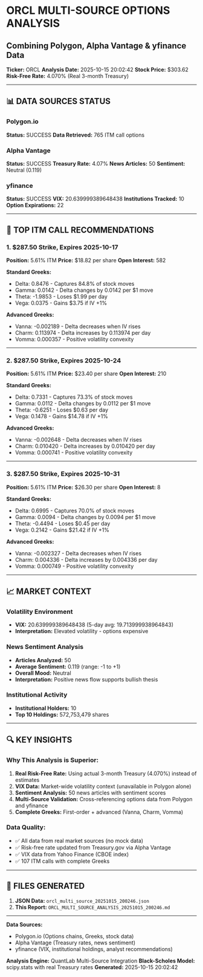 # ORCL MULTI-SOURCE OPTIONS ANALYSIS
## Combining Polygon, Alpha Vantage & yfinance Data

**Ticker:** ORCL
**Analysis Date:** 2025-10-15 20:02:42
**Stock Price:** $303.62
**Risk-Free Rate:** 4.070% (Real 3-month Treasury)

---

## 📊 DATA SOURCES STATUS

### Polygon.io
**Status:** SUCCESS
**Data Retrieved:** 765 ITM call options

### Alpha Vantage
**Status:** SUCCESS
**Treasury Rate:** 4.07%
**News Articles:** 50
**Sentiment:** Neutral (0.119)

### yfinance
**Status:** SUCCESS
**VIX:** 20.639999389648438
**Institutions Tracked:** 10
**Option Expirations:** 22

---

## 🎯 TOP ITM CALL RECOMMENDATIONS


### 1. $287.50 Strike, Expires 2025-10-17

**Position:** 5.61% ITM
**Price:** $18.82 per share
**Open Interest:** 582

**Standard Greeks:**
- Delta: 0.8476 - Captures 84.8% of stock moves
- Gamma: 0.0142 - Delta changes by 0.0142 per $1 move
- Theta: -1.9853 - Loses $1.99 per day
- Vega: 0.0375 - Gains $3.75 if IV +1%

**Advanced Greeks:**
- Vanna: -0.002189 - Delta decreases when IV rises
- Charm: 0.113974 - Delta increases by 0.113974 per day
- Vomma: 0.000357 - Positive volatility convexity

---

### 2. $287.50 Strike, Expires 2025-10-24

**Position:** 5.61% ITM
**Price:** $23.40 per share
**Open Interest:** 210

**Standard Greeks:**
- Delta: 0.7331 - Captures 73.3% of stock moves
- Gamma: 0.0112 - Delta changes by 0.0112 per $1 move
- Theta: -0.6251 - Loses $0.63 per day
- Vega: 0.1478 - Gains $14.78 if IV +1%

**Advanced Greeks:**
- Vanna: -0.002648 - Delta decreases when IV rises
- Charm: 0.010420 - Delta increases by 0.010420 per day
- Vomma: 0.000741 - Positive volatility convexity

---

### 3. $287.50 Strike, Expires 2025-10-31

**Position:** 5.61% ITM
**Price:** $26.30 per share
**Open Interest:** 8

**Standard Greeks:**
- Delta: 0.6995 - Captures 70.0% of stock moves
- Gamma: 0.0094 - Delta changes by 0.0094 per $1 move
- Theta: -0.4494 - Loses $0.45 per day
- Vega: 0.2142 - Gains $21.42 if IV +1%

**Advanced Greeks:**
- Vanna: -0.002327 - Delta decreases when IV rises
- Charm: 0.004336 - Delta increases by 0.004336 per day
- Vomma: 0.000749 - Positive volatility convexity

---

## 📈 MARKET CONTEXT

### Volatility Environment
- **VIX:** 20.639999389648438 (5-day avg: 19.713999938964843)
- **Interpretation:** Elevated volatility - options expensive

### News Sentiment Analysis
- **Articles Analyzed:** 50
- **Average Sentiment:** 0.119 (range: -1 to +1)
- **Overall Mood:** Neutral
- **Interpretation:** Positive news flow supports bullish thesis

### Institutional Activity
- **Institutional Holders:** 10
- **Top 10 Holdings:** 572,753,479 shares

---

## 🔍 KEY INSIGHTS

### Why This Analysis is Superior:
1. **Real Risk-Free Rate:** Using actual 3-month Treasury (4.070%) instead of estimates
2. **VIX Data:** Market-wide volatility context (unavailable in Polygon alone)
3. **Sentiment Analysis:** 50 news articles with sentiment scores
4. **Multi-Source Validation:** Cross-referencing options data from Polygon and yfinance
5. **Complete Greeks:** First-order + advanced (Vanna, Charm, Vomma)

### Data Quality:
- ✅ All data from real market sources (no mock data)
- ✅ Risk-free rate updated from Treasury.gov via Alpha Vantage
- ✅ VIX data from Yahoo Finance (CBOE index)
- ✅ 107 ITM calls with complete Greeks

---

## 📁 FILES GENERATED

1. **JSON Data:** `orcl_multi_source_20251015_200246.json`
2. **This Report:** `ORCL_MULTI_SOURCE_ANALYSIS_20251015_200246.md`

---

**Data Sources:**
- Polygon.io (Options chains, Greeks, stock data)
- Alpha Vantage (Treasury rates, news sentiment)
- yfinance (VIX, institutional holdings, analyst recommendations)

**Analysis Engine:** QuantLab Multi-Source Integration
**Black-Scholes Model:** scipy.stats with real Treasury rates
**Generated:** 2025-10-15 20:02:42
